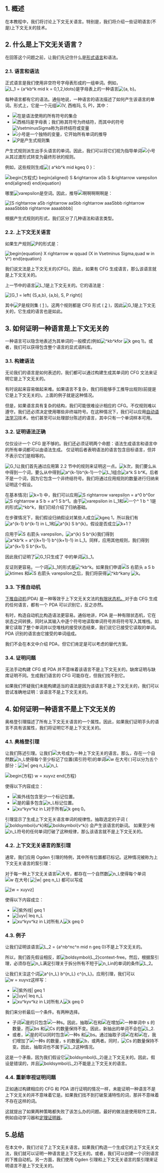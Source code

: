 ## 1. 概述

在本教程中，我们将讨论上下文无关语言。特别是，我们将介绍一些证明语言(不是)上下文无关的技术。

## 2. 什么是上下文无关语言？

在回答这个问题之前，让我们先记住什么是[形式语言](https://en.wikipedia.org/wiki/Formal_language)和语法。

### 2.1. 语言和语法

正式语言是我们使用非空符号字母表形成的一组单词。例如，![L_1 = {a^kb^k mid k = 0,1,2,ldots}](https://www.baeldung.com/wp-content/ql-cache/quicklatex.com-025f6dc98d4c7f4d547a9dd2fea7faa2_l3.svg)是字母表上的一种语言![{a, b}](https://www.baeldung.com/wp-content/ql-cache/quicklatex.com-d5230ab699dffc5e40d737e5f5d5ad43_l3.svg)。

每种语言都有它的语法。通俗地说，一种语言的语法描述了如何产生该语言的单词。形式上，它是一个元组![(V, 西格玛, S, P)](https://www.baeldung.com/wp-content/ql-cache/quicklatex.com-4dd9f48147c4637e946d67bc913b32a9_l3.svg)，其中：

-   ![在](https://www.baeldung.com/wp-content/ql-cache/quicklatex.com-54e215a7a583b4f357a5a627420bcf2f_l3.svg)是语法使用的所有符号的集合
-   ![西格玛](https://www.baeldung.com/wp-content/ql-cache/quicklatex.com-61c579204d57adaac69cd9e5e6496848_l3.svg)是字母表；我们称其符号为终结符，而其中的符号![VsetminusSigma](https://www.baeldung.com/wp-content/ql-cache/quicklatex.com-58e239e8e917746cf34095d47f53c145_l3.svg)称为非终结符或变量
-   ![小号](https://www.baeldung.com/wp-content/ql-cache/quicklatex.com-52fd2a0fc27878e7dfce68d4632b4ffb_l3.svg)是一个独特的变量，它开始所有单词的推导
-   ![P](https://www.baeldung.com/wp-content/ql-cache/quicklatex.com-fda1e51b12ba3624074fcbebad72b1fc_l3.svg)是产生式规则集

产生式规则派生出手头语言的单词。因此，我们可以将它们视为指导单词![小号](https://www.baeldung.com/wp-content/ql-cache/quicklatex.com-52fd2a0fc27878e7dfce68d4632b4ffb_l3.svg)从其过渡形式转变为最终形状的规则。

例如，这些规则生成![{ a^kb^k mid kgeq 0 }](https://www.baeldung.com/wp-content/ql-cache/quicklatex.com-6e22e794fd1ff7a82c1db0972f57c578_l3.svg)：

![begin{方程式} begin{aligned} S &rightarrow aSb  S &rightarrow varepsilon end{aligned} end{equation}](https://www.baeldung.com/wp-content/ql-cache/quicklatex.com-d150e29f8410a3fef79650b0f342de9c_l3.svg)

哪里![varepsilon](https://www.baeldung.com/wp-content/ql-cache/quicklatex.com-43ad9834133cf0cf160ceb6f8c4b6c2b_l3.svg)是空词。因此，推导![啊啊啊啊啊](https://www.baeldung.com/wp-content/ql-cache/quicklatex.com-3fb8a3aab24238ae7ab8955f3f71d504_l3.svg)是：

![[S rightarrow aSb rightarrow aaSbb rightarrow aaaSbbb rightarrow aaaaSbbbb rightarrow aaaabbbb]](https://www.baeldung.com/wp-content/ql-cache/quicklatex.com-efb321c9d1f4bfc2d95461a2d0d87395_l3.svg)  

根据产生式规则的形式，我们区分了几种语法和语言类型。

### 2.2. 上下文无关语言

如果生产规则![P](https://www.baeldung.com/wp-content/ql-cache/quicklatex.com-fda1e51b12ba3624074fcbebad72b1fc_l3.svg)的形式是：

![begin{equation} X rightarrow w qquad (X in Vsetminus Sigma,quad w in V^) end{equation}](https://www.baeldung.com/wp-content/ql-cache/quicklatex.com-bfb196b0199dee9f5183d954d59342c9_l3.svg)

我们说文法是上下文无关的(CFG)。因此，如果有 CFG 生成语言，那么该语言就是上下文无关的。

上一节中的语言![L_1](https://www.baeldung.com/wp-content/ql-cache/quicklatex.com-ce3c62f3486a988a529a52bedaec2bc9_l3.svg)是上下文无关的。它的语法是：

![[G_1 = left( {S,a,b}, {a,b}, S, P right)]](https://www.baeldung.com/wp-content/ql-cache/quicklatex.com-bec96aa3886c1bb0a2cfc9170cfc1e45_l3.svg)

其中![P](https://www.baeldung.com/wp-content/ql-cache/quicklatex.com-fda1e51b12ba3624074fcbebad72b1fc_l3.svg)是规则集 ( [1](https://www.baeldung.com/cs/context-free-languages#id532762897) )。这两个规则都是 CFG 形式 ( [2](https://www.baeldung.com/cs/context-free-languages#id4137783116) )，因此![G_1](https://www.baeldung.com/wp-content/ql-cache/quicklatex.com-e3192da0128dfabe5fce82166bdc373c_l3.svg)是上下文无关的，它生成的语言也是如此。

## 3. 如何证明一种语言是上下文无关的

一种语言可以隐含地表述为其单词的一般模式(例如![^kb^k](https://www.baeldung.com/wp-content/ql-cache/quicklatex.com-4ed4d5c533f82896c78473c68de4780e_l3.svg)for ![k geq 1](https://www.baeldung.com/wp-content/ql-cache/quicklatex.com-b2eda91403e8e29c865abaa5cff7a960_l3.svg))。或者，我们可以获得包含整个语言的显式语料库。

### 3.1. 构建语法

无论我们的语言是如何表述的，我们都可以通过构建生成其单词的 CFG 文法来证明它是上下文无关的。

有时说起来容易做起来难。如果语言不复杂，我们将能够手工推导出规则(前提是它是上下文无关的)。上面的例子就是这种情况。

但是，如果语言具有复杂的结构，我们可能很难设计相应的 CFG。不仅规则难以遵守。我们还必须决定使用哪些非终端符号。在这种情况下，我们可以应用[自动语法学习](https://www.sciencedirect.com/science/article/abs/pii/S0031320305000245)技术。他们甚至可以处理部分陈述的语言，其中只有一个单词样本可用。

### 3.2. 证明语法正确

仅仅设计一个 CFG 是不够的。我们还必须证明两个命题：语法生成语言和语言中的所有单词都可以由语法生成。 仅证明后者表明语法的语言包含目标语言，但并不表示它们是相等的。

![G_1](https://www.baeldung.com/wp-content/ql-cache/quicklatex.com-e3192da0128dfabe5fce82166bdc373c_l3.svg)让我们首先通过应用第 2.2 节中的规则来证明这一点。![k](https://www.baeldung.com/wp-content/ql-cache/quicklatex.com-d42bc2203d6f76ad01b27ac9acc0bee1_l3.svg)次，我们要么从中得到一个词，要么从中得到![a^{k-1}b^{k-1}](https://www.baeldung.com/wp-content/ql-cache/quicklatex.com-0a6d88d3aef2e5b54f9df065fbbc2b62_l3.svg)一个![L_1](https://www.baeldung.com/wp-content/ql-cache/quicklatex.com-ce3c62f3486a988a529a52bedaec2bc9_l3.svg)组合![a^k S b^K](https://www.baeldung.com/wp-content/ql-cache/quicklatex.com-3f40a24112c22874b6c5b7919370291b_l3.svg)。后者不是一个词，因为它包含一个非终结符号。我们将通过应用规则的数量进行归纳来证明这个假设。

在基本情况( ![k=1](https://www.baeldung.com/wp-content/ql-cache/quicklatex.com-fa9a164b15cd4025e77950a18cb40e4f_l3.svg)) 中，我们可以应用![S rightarrow varepsilon = a^0 b^0](https://www.baeldung.com/wp-content/ql-cache/quicklatex.com-ab6f3914cab4354ff6f81c0ddc9fa2f1_l3.svg)or ![S rightarrow a S b = a^1 S b^1](https://www.baeldung.com/wp-content/ql-cache/quicklatex.com-50726277caf7ef425969eb7250e81b80_l3.svg)。由于![varepsilon in L_1](https://www.baeldung.com/wp-content/ql-cache/quicklatex.com-ab8d23f35c73e4701b426ea204173f42_l3.svg)和![一个^ 1 b ^ 1](https://www.baeldung.com/wp-content/ql-cache/quicklatex.com-51e1229878b76a0a9dbcc108753c9a58_l3.svg)是 的形式![^kb^k](https://www.baeldung.com/wp-content/ql-cache/quicklatex.com-8e31caca192a8782614376642b1340e2_l3.svg)，我们已经介绍了归纳基础。

在步骤情况下，我们假设归纳假设对某些人成立![kgeq 1](https://www.baeldung.com/wp-content/ql-cache/quicklatex.com-0ab2bbbdab6bde625364d3d5c56db32b_l3.svg)，所以我们有![a^{k-1} b^{k-1} in L_1](https://www.baeldung.com/wp-content/ql-cache/quicklatex.com-ebc8993546bd24ff47158dc2afb4aa1f_l3.svg)和![a^{k} S b^{k}](https://www.baeldung.com/wp-content/ql-cache/quicklatex.com-467e14f873afb98d93d985d44758e56a_l3.svg)。假设是否成立![k+1](https://www.baeldung.com/wp-content/ql-cache/quicklatex.com-0ac6c7d4927562b6a104d02b0ef2a694_l3.svg)？

应用于![S 右箭头 varepsilon](https://www.baeldung.com/wp-content/ql-cache/quicklatex.com-5083e2e8320eacb0918893393b69af63_l3.svg)，![a^{k} S b^{k}](https://www.baeldung.com/wp-content/ql-cache/quicklatex.com-467e14f873afb98d93d985d44758e56a_l3.svg)我们得到![a^kb^k = a^{(k+1)-1} b^{(k+1)-1} in L_1](https://www.baeldung.com/wp-content/ql-cache/quicklatex.com-2eff8d36cd950653311dfed41f984ba0_l3.svg)。同样，应用其他规则，我们得到![a^{k+1} S b^{k+1}](https://www.baeldung.com/wp-content/ql-cache/quicklatex.com-96961bb92066ffc08a535c030f0897d5_l3.svg)。

因此我们证明了![G_1](https://www.baeldung.com/wp-content/ql-cache/quicklatex.com-e3192da0128dfabe5fce82166bdc373c_l3.svg)只生成了 中的单词![L_1](https://www.baeldung.com/wp-content/ql-cache/quicklatex.com-ce3c62f3486a988a529a52bedaec2bc9_l3.svg)。

反证则更容易。一个词![L_1](https://www.baeldung.com/wp-content/ql-cache/quicklatex.com-ce3c62f3486a988a529a52bedaec2bc9_l3.svg)的形式是![^kb^k](https://www.baeldung.com/wp-content/ql-cache/quicklatex.com-8e31caca192a8782614376642b1340e2_l3.svg)。如果我们申请![S 右箭头 a S b](https://www.baeldung.com/wp-content/ql-cache/quicklatex.com-8bdf4fb41d8ded306b24335e297d933f_l3.svg) ![k](https://www.baeldung.com/wp-content/ql-cache/quicklatex.com-d42bc2203d6f76ad01b27ac9acc0bee1_l3.svg)times 和![S 右箭头 varepsilon](https://www.baeldung.com/wp-content/ql-cache/quicklatex.com-5083e2e8320eacb0918893393b69af63_l3.svg)之后，我们将获得![^kb^k](https://www.baeldung.com/wp-content/ql-cache/quicklatex.com-8e31caca192a8782614376642b1340e2_l3.svg)any ![k](https://www.baeldung.com/wp-content/ql-cache/quicklatex.com-d42bc2203d6f76ad01b27ac9acc0bee1_l3.svg)。

### 3.3. 下推自动机

[下推自动机](https://en.wikipedia.org/wiki/Pushdown_automaton)(PDA) 是一种等效于上下文无关文法的[有限状态机。](https://www.baeldung.com/cs/state-machines)对于由 CFG 生成的任何语言，都有一个 PDA 可以识别它，反之亦然。

有时，构造自动机比构造语法更容易。通俗地讲，PDA 是一种有限状态机，它在状态之间转换，同时从其输入中逐个符号地读取单词符号并将符号写入其堆栈。如果它读取了整个单词并以空堆栈的接受状态结束，我们说它已接受它读取的单词。PDA 识别的语言由它接受的单词组成。

我们不会在本文中介绍 PDA，但它们肯定是可以考虑的替代方案。

### 3.4. 证明问题

无法手动构建 CFG 或 PDA 并不意味着该语言不是上下文无关的。缺席证明与缺席证明不同。生成我们语言的 CFG 可能存在，但我们找不到它。

如果我们怀疑我们未能构建适当的语法是因为该语言不是上下文无关的，我们可以尝试准确地证明：该语言不是上下文无关的。

## 4. 如何证明一种语言不是上下文无关的

奥格登引理描述了所有上下文无关语言的一个属性。因此，如果我们证明手头的语言不具有该属性，我们将证明它不是上下文无关的。

### 4.1. 奥格登引理

让我们陈述引理。让我们![大号](https://www.baeldung.com/wp-content/ql-cache/quicklatex.com-48d71fca322532f0abc2c4ad2cf98154_l3.svg)成为一种上下文无关的语言。那么，存在一个自然数![n_L](https://www.baeldung.com/wp-content/ql-cache/quicklatex.com-6e43fac479fc16eb7bd5371529aa76d1_l3.svg)使得每个至少标记了位置(索引符号)的单词![w 在大号](https://www.baeldung.com/wp-content/ql-cache/quicklatex.com-81cd0a18f70aef2d217d4b84b27b32e3_l3.svg)( )可以分为五个部分：![|w|  geq n_L](https://www.baeldung.com/wp-content/ql-cache/quicklatex.com-dec90a4b8d5892d99d4dbec56e987390_l3.svg)![n_L](https://www.baeldung.com/wp-content/ql-cache/quicklatex.com-6e43fac479fc16eb7bd5371529aa76d1_l3.svg)

![begin{方程} w = xuyvz end{方程}](https://www.baeldung.com/wp-content/ql-cache/quicklatex.com-565e9544dc2aaa73ea16ff0449c4c499_l3.svg)

使得以下内容成立：

-   ![紫外线](https://www.baeldung.com/wp-content/ql-cache/quicklatex.com-e6475654824df1070c34ebc61cfa7ffa_l3.svg)包含至少一个标记位置。
-   ![是的](https://www.baeldung.com/wp-content/ql-cache/quicklatex.com-482c4a49cf5218a223f75fddd2051bc1_l3.svg)最多包含![n_L](https://www.baeldung.com/wp-content/ql-cache/quicklatex.com-6e43fac479fc16eb7bd5371529aa76d1_l3.svg)标记位置。
-   ![xu^kyv^kz in L](https://www.baeldung.com/wp-content/ql-cache/quicklatex.com-f3abb870432135055f44d9b5dc340ccd_l3.svg)对于所有![k geq 0](https://www.baeldung.com/wp-content/ql-cache/quicklatex.com-44e0523997611bba1757e4318bb261b2_l3.svg)。

引理显示了生成上下文无关语言单词的规律性。抽取选定的子词 (![boldsymbol{u^k}](https://www.baeldung.com/wp-content/ql-cache/quicklatex.com-dd44e3de47bd73fc1e45f82984aa38b3_l3.svg)和![boldsymbol{v^k}](https://www.baeldung.com/wp-content/ql-cache/quicklatex.com-8576da4d5ced50b60b7d11def08f7ba3_l3.svg)) 会产生该语言的新词。 如果至少有![n_L](https://www.baeldung.com/wp-content/ql-cache/quicklatex.com-6e43fac479fc16eb7bd5371529aa76d1_l3.svg)符号的任何单词打破了这种规律，那么该语言就不是上下文无关的。

### 4.2. 上下文无关语言的泵引理

通常，我们应用 Ogden 引理的特例，其中所有位置都已标记。这种情况被称为上下文无关语言的泵引理：

对于每一种上下文无关语言![大号](https://www.baeldung.com/wp-content/ql-cache/quicklatex.com-48d71fca322532f0abc2c4ad2cf98154_l3.svg)，都存在一个自然数![n_L](https://www.baeldung.com/wp-content/ql-cache/quicklatex.com-6e43fac479fc16eb7bd5371529aa76d1_l3.svg)使得每个单词![w 在大号](https://www.baeldung.com/wp-content/ql-cache/quicklatex.com-81cd0a18f70aef2d217d4b84b27b32e3_l3.svg)( ![|w|  geq n_L](https://www.baeldung.com/wp-content/ql-cache/quicklatex.com-dec90a4b8d5892d99d4dbec56e987390_l3.svg)) 都可以写成

 ![[w = xuyvz]](https://www.baeldung.com/wp-content/ql-cache/quicklatex.com-54b7601230fe759d1fcd050d3960b9ae_l3.svg)

使得以下内容成立：

-   ![|紫外线|  geq 1](https://www.baeldung.com/wp-content/ql-cache/quicklatex.com-335241e4c8e17465c1390a0877cff58d_l3.svg)
-   ![|uyv|  leq n_L](https://www.baeldung.com/wp-content/ql-cache/quicklatex.com-99735d6fc294242dee99246ab5313eb5_l3.svg)
-   ![xu^kyv^kz in L](https://www.baeldung.com/wp-content/ql-cache/quicklatex.com-f3abb870432135055f44d9b5dc340ccd_l3.svg)对所有人![k geq 0](https://www.baeldung.com/wp-content/ql-cache/quicklatex.com-44e0523997611bba1757e4318bb261b2_l3.svg)

### 4.3. 例子

让我们证明该语言![L_2 = {a^nb^nc^n mid n geq 0}](https://www.baeldung.com/wp-content/ql-cache/quicklatex.com-c821cec4d53855f334d6a7a17fb85b40_l3.svg)不是上下文无关的。

所以，我们首先假设相反，即![boldsymbol{L_2}](https://www.baeldung.com/wp-content/ql-cache/quicklatex.com-b41e1e2e454267a054c1d5985f63f1f6_l3.svg)context-free。然后，根据泵引理，必须存在![n_L](https://www.baeldung.com/wp-content/ql-cache/quicklatex.com-6e43fac479fc16eb7bd5371529aa76d1_l3.svg)满足引理关于拆分所有不短于![n_L](https://www.baeldung.com/wp-content/ql-cache/quicklatex.com-6e43fac479fc16eb7bd5371529aa76d1_l3.svg)in的单词的条件![L_2](https://www.baeldung.com/wp-content/ql-cache/quicklatex.com-a84cb3ce6c36a1bd1f3c19c9a488afeb_l3.svg)。

让我们关注这个词![a^{n_L} b^{n_L} c^{n_L}](https://www.baeldung.com/wp-content/ql-cache/quicklatex.com-b40abd4b6f8db7ac2ba993d3437cc330_l3.svg)。应用引理，我们可以![w = xuyvz](https://www.baeldung.com/wp-content/ql-cache/quicklatex.com-c49b1df72af6f779910f2508803ecbb1_l3.svg)这样写：

-   ![|紫外线|  geq 1](https://www.baeldung.com/wp-content/ql-cache/quicklatex.com-335241e4c8e17465c1390a0877cff58d_l3.svg)
-   ![|uyv|  leq n_L](https://www.baeldung.com/wp-content/ql-cache/quicklatex.com-99735d6fc294242dee99246ab5313eb5_l3.svg)
-   ![xu^kyv^kz in L](https://www.baeldung.com/wp-content/ql-cache/quicklatex.com-f3abb870432135055f44d9b5dc340ccd_l3.svg)对所有人![k geq 0](https://www.baeldung.com/wp-content/ql-cache/quicklatex.com-44e0523997611bba1757e4318bb261b2_l3.svg)

我们来分析最后一个条件。有两种选择。

-   子词![是的](https://www.baeldung.com/wp-content/ql-cache/quicklatex.com-482c4a49cf5218a223f75fddd2051bc1_l3.svg)只包含![一种](https://www.baeldung.com/wp-content/ql-cache/quicklatex.com-0e55b0b3943237ccfc96979505679274_l3.svg)s。因此，抽取![在](https://www.baeldung.com/wp-content/ql-cache/quicklatex.com-e817933126862db10ae510d35359568e_l3.svg)和![在](https://www.baeldung.com/wp-content/ql-cache/quicklatex.com-796872219106704832bd95ce08640b7b_l3.svg)增加![一种](https://www.baeldung.com/wp-content/ql-cache/quicklatex.com-0e55b0b3943237ccfc96979505679274_l3.svg)单词中 s 的数量，而![b](https://www.baeldung.com/wp-content/ql-cache/quicklatex.com-ad69adf868bc701e561aa555db995f1f_l3.svg)s 和![C](https://www.baeldung.com/wp-content/ql-cache/quicklatex.com-276a76eafbebc4494deafceec7cc4ddd_l3.svg)s 的数量保持不变。因此，新抽出的单词不会在![L_2](https://www.baeldung.com/wp-content/ql-cache/quicklatex.com-a84cb3ce6c36a1bd1f3c19c9a488afeb_l3.svg).
-   或者，![是的](https://www.baeldung.com/wp-content/ql-cache/quicklatex.com-482c4a49cf5218a223f75fddd2051bc1_l3.svg)可以同时包含![一种](https://www.baeldung.com/wp-content/ql-cache/quicklatex.com-0e55b0b3943237ccfc96979505679274_l3.svg)s 和![b](https://www.baeldung.com/wp-content/ql-cache/quicklatex.com-ad69adf868bc701e561aa555db995f1f_l3.svg)s。通过抽取子词![在](https://www.baeldung.com/wp-content/ql-cache/quicklatex.com-e817933126862db10ae510d35359568e_l3.svg)和![在](https://www.baeldung.com/wp-content/ql-cache/quicklatex.com-796872219106704832bd95ce08640b7b_l3.svg)，我们增加了![一种](https://www.baeldung.com/wp-content/ql-cache/quicklatex.com-0e55b0b3943237ccfc96979505679274_l3.svg)s 的数量，s 的数量![b](https://www.baeldung.com/wp-content/ql-cache/quicklatex.com-ad69adf868bc701e561aa555db995f1f_l3.svg)，或两者。同时，![C](https://www.baeldung.com/wp-content/ql-cache/quicklatex.com-276a76eafbebc4494deafceec7cc4ddd_l3.svg)s 的数量保持不变。因此，抽取词也不属于![L_2](https://www.baeldung.com/wp-content/ql-cache/quicklatex.com-a84cb3ce6c36a1bd1f3c19c9a488afeb_l3.svg)这种情况。

这是一个矛盾，因为我们假设它![boldsymbol{L_2}](https://www.baeldung.com/wp-content/ql-cache/quicklatex.com-b41e1e2e454267a054c1d5985f63f1f6_l3.svg)是上下文无关的。因此，假设是错误的，并且![boldsymbol{L_2}](https://www.baeldung.com/wp-content/ql-cache/quicklatex.com-b41e1e2e454267a054c1d5985f63f1f6_l3.svg)不能是上下文无关的语言。

### 4.4. 重新审视证明问题

正如通过构建相应的 CFG 和 PDA 进行证明的情况一样，未能证明一种语言不是上下文无关的并不意味着它是。如果我们找不到打破泵浦特性的词，那并不意味着不存在这样的词。

这就提出了如果两种策略都失败了该怎么办的问题。最好的做法是使用软件工具，例如自动学习器和[定理证明器](https://en.wikipedia.org/wiki/Automated_theorem_proving)。

## 5.总结

在本文中，我们讨论了上下文无关语言。如果我们构造一个生成它的上下文无关文法，我们就可以证明一种语言是上下文无关的。或者，我们可以创建一个识别语言的下推自动机。另一方面，我们使用 Ogden 引理和上下文无关语言的泵引理来证明语言不是上下文无关的。